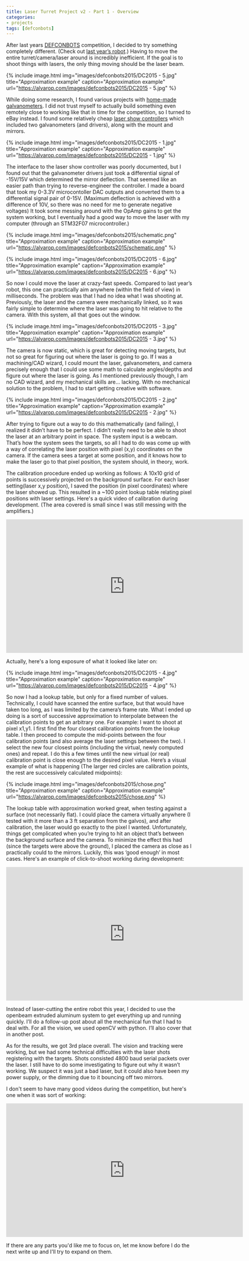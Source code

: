 ```yaml
---
title: Laser Turret Project v2 - Part 1 - Overview
categories:
- projects
tags: [defconbots]
---
```


After last years [DEFCONBOTS][0] competition, I decided to try something completely different. (Check out [last year’s robot][1].) Having to move the entire turret/camera/laser around is incredibly inefficient. If the goal is to shoot things with lasers, the only thing moving should be the laser beam.

{% include image.html
            img="images/defconbots2015/DC2015 - 5.jpg"
            title="Approximation example"
            caption="Approximation example"
            url="https://alvarop.com/images/defconbots2015/DC2015 - 5.jpg" %}

While doing some research, I found various projects with [home-made galvanometers][2]. I did not trust myself to actually build something even remotely close to working like that in time for the competition, so I turned to eBay instead. I found some relatively cheap [laser show controllers][3] which included two galvanometers (and drivers), along with the mount and mirrors.

{% include image.html
            img="images/defconbots2015/DC2015 - 1.jpg"
            title="Approximation example"
            caption="Approximation example"
            url="https://alvarop.com/images/defconbots2015/DC2015 - 1.jpg" %}

The interface to the laser show controller was poorly documented, but I found out that the galvanometer drivers just took a differential signal of -15V/15V which determined the mirror deflection. That seemed like an easier path than trying to reverse-engineer the controller. I made a board that took my 0-3.3V microcontoller DAC outputs and converted them to a differential signal pair of 0-15V. (Maximum deflection is achieved with a difference of 10V, so there was no need for me to generate negative voltages) It took some messing around with the OpAmp gains to get the system working, but I eventually had a good way to move the laser with my computer (through an STM32F07 microcontroller.) 

{% include image.html
            img="images/defconbots2015/schematic.png"
            title="Approximation example"
            caption="Approximation example"
            url="https://alvarop.com/images/defconbots2015/schematic.png" %}

{% include image.html
            img="images/defconbots2015/DC2015 - 6.jpg"
            title="Approximation example"
            caption="Approximation example"
            url="https://alvarop.com/images/defconbots2015/DC2015 - 6.jpg" %}

So now I could move the laser at crazy-fast speeds. Compared to last year’s robot, this one can practically aim anywhere (within the field of view) in milliseconds. The problem was that I had no idea what I was shooting at. Previously, the laser and the camera were mechanically linked, so it was fairly simple to determine where the laser was going to hit relative to the camera. With this system, all that goes out the window.

{% include image.html
            img="images/defconbots2015/DC2015 - 3.jpg"
            title="Approximation example"
            caption="Approximation example"
            url="https://alvarop.com/images/defconbots2015/DC2015 - 3.jpg" %}

The camera is now static, which is great for detecting moving targets, but not so great for figuring out where the laser is going to go. If I was a machining/CAD wizard, I could mount the laser, galvanometers, and camera precisely enough that I could use some math to calculate angles/depths and figure out where the laser is going. As I mentioned previously though, I am no CAD wizard, and my mechanical skills are… lacking. With no mechanical solution to the problem, I had to start getting creative with software.

{% include image.html
            img="images/defconbots2015/DC2015 - 2.jpg"
            title="Approximation example"
            caption="Approximation example"
            url="https://alvarop.com/images/defconbots2015/DC2015 - 2.jpg" %}

After trying to figure out a way to do this mathematically (and failing), I realized it didn’t have to be perfect. I didn’t really need to be able to shoot the laser at an arbitrary point in space. The system input is a webcam. That’s how the system sees the targets, so all I had to do was come up with a way of correlating the laser position with pixel (x,y) coordinates on the camera. If the camera sees a target at some position, and it knows how to make the laser go to that pixel position, the system should, in theory, work.

The calibration procedure ended up working as follows: A 10x10 grid of points is successively projected on the background surface. For each laser setting(laser x,y position), I saved the position (in pixel coordinates) where the laser showed up. This resulted in a ~100 point lookup table relating pixel positions with laser settings. Here's a quick video of calibration during development. (The area covered is small since I was still messing with the amplifiers.)

<div align="center"><iframe width="640" height="360" src="https://www.youtube.com/embed/7acicM_vzDA" frameborder="0" allowfullscreen></iframe></div>

Actually, here's a long exposure of what it looked like later on:

{% include image.html
            img="images/defconbots2015/DC2015 - 4.jpg"
            title="Approximation example"
            caption="Approximation example"
            url="https://alvarop.com/images/defconbots2015/DC2015 - 4.jpg" %}

So now I had a lookup table, but only for a fixed number of values. Technically, I could have scanned the entire surface, but that would have taken too long, as I was limited by the camera’s frame rate. What I ended up doing is a sort of successive approximation to interpolate between the calibration points to get an arbitrary one. For example: I want to shoot at pixel x1,y1. I first find the four closest calibration points from the lookup table. I then proceed to compute the mid-points between the four calibration points (and also average the laser settings between the two). I select the new four closest points (including the virtual, newly computed ones) and repeat. I do this a few times until the new virtual (or real) calibration point is close enough to the desired pixel value. Here’s a visual example of what is happening (The larger red circles are calibration points, the rest are successively calculated midpoints):

{% include image.html
            img="images/defconbots2015/chose.png"
            title="Approximation example"
            caption="Approximation example"
            url="https://alvarop.com/images/defconbots2015/chose.png" %}

The lookup table with approximation worked great, when testing against a surface (not necessarily flat). I could place the camera virtually anywhere (I tested with it more than a 3 ft separation from the galvos), and after calibration, the laser would go exactly to the pixel I wanted. Unfortunately, things get complicated when you’re trying to hit an object that’s between the background surface and the camera. To minimize the effect this had (since the targets were above the ground), I placed the camera as close as I practically could to the mirrors. Luckily, this was ‘good enough’ in most cases. Here's an example of click-to-shoot working during development: 

<div align="center"><iframe width="640" height="360" src="https://www.youtube.com/embed/NY5AHltA9wE" frameborder="0" allowfullscreen></iframe></div>

Instead of laser-cutting the entire robot this year, I decided to use the openbeam extruded aluminum system to get everything up and running quickly. I’ll do a follow-up post about all the mechanical fun that I had to deal with. For all the vision, we used openCV with python. I’ll also cover that in another post.

As for the results, we got 3rd place overall. The vision and tracking were working, but we had some technical difficulties with the laser shots registering with the targets. Shots consisted 4800 baud serial packets over the laser. I still have to do some investigating to figure out why it wasn’t working. We suspect it was just a bad laser, but it could also have been my power supply, or the dimming due to it bouncing off two mirrors. 

I don't seem to have many good videos during the competition, but here's one when it was sort of working:

<div align="center"><iframe width="640" height="360" src="https://www.youtube.com/embed/55kElXY1A9U" frameborder="0" allowfullscreen></iframe></div>

If there are any parts you'd like me to focus on, let me know before I do the next write up and I'll try to expand on them.

[0]: http://www.defconbots.org
[1]: /2014/11/laser-turret-project-mechanical/
[2]: http://elm-chan.org/works/vlp/report_e.html
[3]: http://www.ebay.com/itm/20KPPS-30KPPS-laser-scanning-galvo-scanner-ILDA-Closed-Loop-max-30kpps-for-laser/261517002270
[4]: https://github.com/alvarop/laserturret
